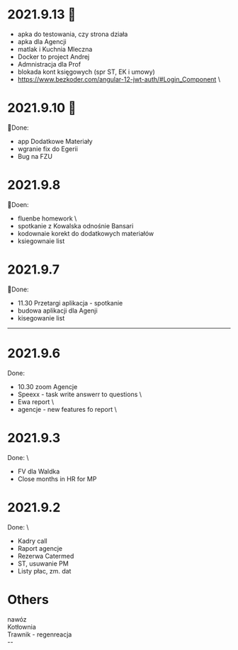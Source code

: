 # 2021.9.13  :star2:
- apka do testowania, czy strona działa 
- apka dla Agencji 
- matlak i Kuchnia Mleczna 
- Docker to project Andrej 
- Admnistracja dla Prof
- blokada kont księgowych (spr ST, EK i umowy)
- https://www.bezkoder.com/angular-12-jwt-auth/#Login_Component \

# 2021.9.10  :star2:
:tada:Done:
- app Dodatkowe Materiały 
- wgranie fix do Egerii
- Bug na FZU

# 2021.9.8
:tada:Doen:
- fluenbe homework \ 
- spotkanie z Kowalska odnośnie Bansari
- kodownaie korekt do dodatkowych materiałów 
- ksiegownaie list

# 2021.9.7
:tada:Done:
- 11.30 Przetargi aplikacja - spotkanie 
- budowa aplikacji dla Agenji 
- kisegowanie list
------------------------------------------------------------------------
# 2021.9.6
Done:
- 10.30 zoom Agencje
- Speexx - task  write answerr to questions \
- Ewa report \
- agencje - new features fo report \

# 2021.9.3
Done: \
- FV dla Waldka
- Close months in HR for MP

# 2021.9.2
Done: \
- Kadry call 
- Raport agencje 
- Rezerwa Catermed 
- ST, usuwanie PM
- Listy płac, zm. dat


# Others
nawóz </br>
Kotłownia </br>
Trawnik - regenreacja </br>
--</br>
